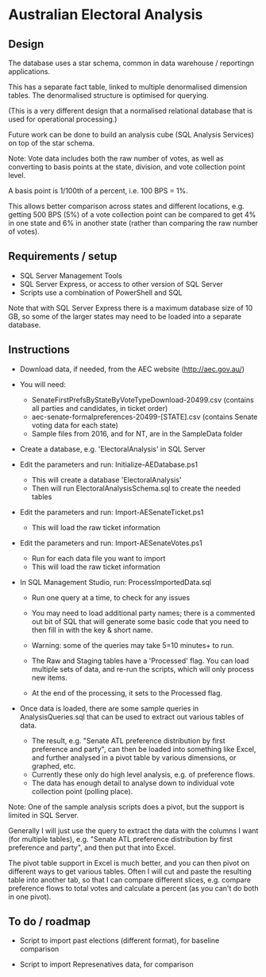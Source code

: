 Australian Electoral Analysis
=============================

Design
------

The database uses a star schema, common in data warehouse / reportingn applications.

This has a separate fact table, linked to multiple denormalised dimension tables. The denormalised structure is optimised for querying. 

(This is a very different design that a normalised relational database that is used for operational processing.)

Future work can be done to build an analysis cube (SQL Analysis Services) on top of the star schema.

Note: Vote data includes both the raw number of votes, as well as converting to basis points at the state, division, and vote collection point level.

A basis point is 1/100th of a percent, i.e. 100 BPS = 1%.

This allows better comparison across states and different locations, e.g. getting 500 BPS (5%) of a vote collection point can be compared to get 4% in one state and 6% in another state (rather than comparing the raw number of votes).

Requirements / setup
--------------------

* SQL Server Management Tools
* SQL Server Express, or access to other version of SQL Server
* Scripts use a combination of PowerShell and SQL

Note that with SQL Server Express there is a maximum database size of 10 GB,
so some of the larger states may need to be loaded into a separate database.

Instructions
------------

* Download data, if needed, from the AEC website (http://aec.gov.au/)
 
* You will need:
  - SenateFirstPrefsByStateByVoteTypeDownload-20499.csv (contains all parties and candidates, in ticket order)
  - aec-senate-formalpreferences-20499-[STATE].csv (contains Senate voting data for each state)
  - Sample files from 2016, and for NT, are in the SampleData folder
 
* Create a database, e.g. 'ElectoralAnalysis' in SQL Server

* Edit the parameters and run: Initialize-AEDatabase.ps1
  - This will create a database 'ElectoralAnalysis'
  - Then will run ElectoralAnalysisSchema.sql to create the needed tables

* Edit the parameters and run: Import-AESenateTicket.ps1
  - This will load the raw ticket information
  
* Edit the parameters and run: Import-AESenateVotes.ps1
  - Run for each data file you want to import
  - This will load the raw ticket information

* In SQL Management Studio, run: ProcessImportedData.sql
  - Run one query at a time, to check for any issues
  - You may need to load additional party names; there is a commented out bit of SQL that will generate some basic code that you need to then fill in with the key & short name.
  - Warning: some of the queries may take 5=10 minutes+ to run.

  - The Raw and Staging tables have a 'Processed' flag. You can load multiple sets of data, and re-run the scripts, which will only process new items.
  - At the end of the processing, it sets to the Processed flag.
  
* Once data is loaded, there are some sample queries in AnalysisQueries.sql that can be used to extract out various tables of data.

  - The result, e.g. "Senate ATL preference distribution by first preference and party", can then be loaded into something like Excel, and further analysed in a pivot table by various dimensions, or graphed, etc.
  - Currently these only do high level analysis, e.g. of preference flows.
  - The data has enough detail to analyse down to individual vote collection point (polling place).

Note: One of the sample analysis scripts does a pivot, but the support is limited
in SQL Server.

Generally I will just use the query to extract the data with the columns I want (for multiple tables), e.g. "Senate ATL preference distribution by first preference and party", and then put that into Excel. 

The pivot table support in Excel is much better, and you can then pivot on different ways to get various tables. Often I will cut and paste the resulting table into another tab, so that I can compare different slices, e.g. compare preference flows to total votes and calculate a percent (as you can't do both in one pivot).
  
  
To do / roadmap
---------------

* Script to import past elections (different format), for baseline comparison

* Script to import Represenatives data, for comparison


